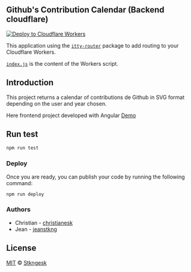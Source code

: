 ## Github's Contribution Calendar (Backend cloudflare)

[![Deploy to Cloudflare Workers](https://deploy.workers.cloudflare.com/button)](https://deploy.workers.cloudflare.com/?url=https://github.com/cloudflare/templates/tree/main/worker-router)

This application using the [`itty-router`](https://github.com/kwhitley/itty-router) package to add routing to your Cloudflare Workers.

[`index.js`](https://github.com/cloudflare/worker-template-router/blob/master/index.js) is the content of the Workers script.

## Introduction

This project returns a calendar of contributions de Github in SVG format depending on the user and year chosen.

Here frontend project developed with Angular [Demo](https://github-contrib-calendar.web.app/)

## Run test

```sh
npm run test
```

### Deploy
Once you are ready, you can publish your code by running the following command:

```sh
npm run deploy
```


### Authors
* Christian - [christianesk](https://github.com/Christianesk)
* Jean - [jeanstkng](https://github.com/jeanstkng)

## License

[MIT][license] © [Stkngesk][website]

[license]: /LICENSE
[website]: https://stkngesk.tech
